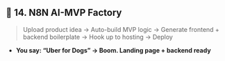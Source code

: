 ## 🧠 14. **N8N AI-MVP Factory**

> Upload product idea → Auto-build MVP logic → Generate frontend + backend boilerplate → Hook up to hosting → Deploy

- **You say: “Uber for Dogs” → Boom. Landing page + backend ready**
